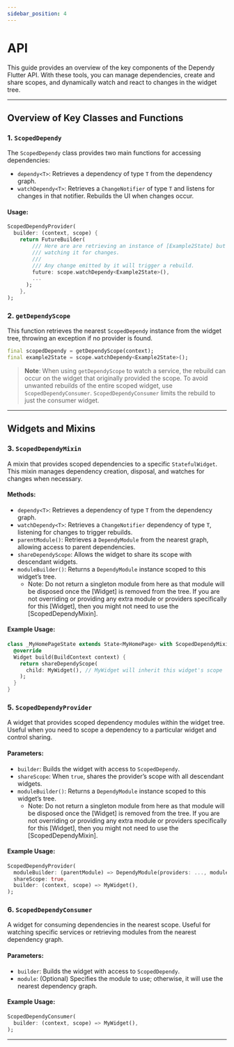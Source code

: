 ```yaml
---
sidebar_position: 4
---
```


# API

This guide provides an overview of the key components of the Dependy Flutter API. With these tools, you can manage dependencies, create and share scopes, and dynamically watch and react to changes in the widget tree.

---

## Overview of Key Classes and Functions

### 1. `ScopedDependy`

The `ScopedDependy` class provides two main functions for accessing dependencies:

- `dependy<T>`: Retrieves a dependency of type `T` from the dependency graph.
- `watchDependy<T>`: Retrieves a `ChangeNotifier` of type `T` and listens for changes in that notifier. Rebuilds the UI when changes occur.

#### Usage:
```dart
ScopedDependyProvider(
  builder: (context, scope) {
    return FutureBuilder(
        /// Here are are retrieving an instance of [Example2State] but also
        /// watching it for changes.
        ///
        /// Any change emitted by it will trigger a rebuild.
        future: scope.watchDependy<Example2State>(),
        ...
      );
    },
);
```

### 2. `getDependyScope`

This function retrieves the nearest `ScopedDependy` instance from the widget tree, throwing an exception if no provider is found.

```dart
final scopedDependy = getDependyScope(context);
final example2State = scope.watchDependy<Example2State>();
```

> **Note**: When using `getDependyScope` to watch a service, the rebuild can occur on the widget that originally provided the scope. To avoid unwanted rebuilds of the entire scoped widget, use `ScopedDependyConsumer`. `ScopedDependyConsumer` limits the rebuild to just the consumer widget.

---

## Widgets and Mixins

### 3. `ScopedDependyMixin`

A mixin that provides scoped dependencies to a specific `StatefulWidget`. This mixin manages dependency creation, disposal, and watches for changes when necessary.

#### Methods:
- `dependy<T>`: Retrieves a dependency of type `T` from the dependency graph.
- `watchDependy<T>`: Retrieves a `ChangeNotifier` dependency of type `T`, listening for changes to trigger rebuilds.
- `parentModule()`: Retrieves a `DependyModule` from the nearest graph, allowing access to parent dependencies.
- `shareDependyScope`: Allows the widget to share its scope with descendant widgets.
- `moduleBuilder()`: Returns a `DependyModule` instance scoped to this widget’s tree. 
  - Note: Do not return a singleton module from here as that module will be disposed once the [Widget] is removed from the tree. If you are not overriding or providing any extra module or providers specifically for this [Widget], then you might not need to use the [ScopedDependyMixin].

#### Example Usage:
```dart
class _MyHomePageState extends State<MyHomePage> with ScopedDependyMixin {
  @override
  Widget build(BuildContext context) {
    return shareDependyScope(
      child: MyWidget(), // MyWidget will inherit this widget's scope
    );
  }
}
```

### 5. `ScopedDependyProvider`

A widget that provides scoped dependency modules within the widget tree. Useful when you need to scope a dependency to a particular widget and control sharing.

#### Parameters:
- `builder`: Builds the widget with access to `ScopedDependy`.
- `shareScope`: When `true`, shares the provider’s scope with all descendant widgets.
- `moduleBuilder()`: Returns a `DependyModule` instance scoped to this widget’s tree.
    - Note: Do not return a singleton module from here as that module will be disposed once the [Widget] is removed from the tree. If you are not overriding or providing any extra module or providers specifically for this [Widget], then you might not need to use the [ScopedDependyMixin].

#### Example Usage:
```dart
ScopedDependyProvider(
  moduleBuilder: (parentModule) => DependyModule(providers: ..., modules: ...),
  shareScope: true,
  builder: (context, scope) => MyWidget(),
);
```

### 6. `ScopedDependyConsumer`

A widget for consuming dependencies in the nearest scope. Useful for watching specific services or retrieving modules from the nearest dependency graph.

#### Parameters:
- `builder`: Builds the widget with access to `ScopedDependy`.
- `module`: (Optional) Specifies the module to use; otherwise, it will use the nearest dependency graph.

#### Example Usage:
```dart
ScopedDependyConsumer(
  builder: (context, scope) => MyWidget(),
);
```

---
